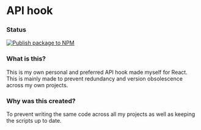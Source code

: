 # API hook

### Status

[![Publish package to NPM](https://github.com/LarsSK06/api-hook/actions/workflows/publish.yaml/badge.svg)](https://github.com/LarsSK06/api-hook/actions/workflows/npm-publish.yaml)

### What is this?

This is my own personal and preferred API hook made myself for React. This is mainly made to prevent redundancy and version obsolescence across my own projects.


### Why was this created?

To prevent writing the same code across all my projects as well as keeping the scripts up to date.